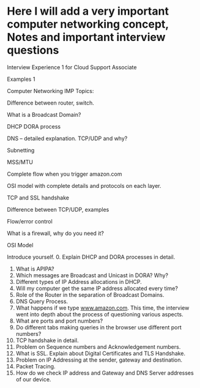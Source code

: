 # Here I will add a very important computer networking concept, Notes and important interview questions

Interview Experience 1 for Cloud Support Associate


Examples 1

Computer Networking IMP Topics:

Difference between router, switch.

What is a Broadcast Domain?

DHCP DORA process

DNS – detailed explanation. TCP/UDP and why?

Subnetting

MSS/MTU

Complete flow when you trigger amazon.com

OSI model with complete details and protocols on each layer.

TCP and SSL handshake

Difference between TCP/UDP, examples

Flow/error control

What is a firewall, why do you need it?

OSI Model

Introduce yourself.
0. Explain DHCP and DORA processes in detail.
1. What is APIPA?
2. Which messages are Broadcast and Unicast in DORA? Why?
3. Different types of IP Address allocations in DHCP.
4. Will my computer get the same IP address allocated every time?
5. Role of the Router in the separation of Broadcast Domains.
6. DNS Query Process.
7. What happens if we type www.amazon.com. This time, the interview went into depth about the process of questioning various aspects.
8. What are ports and port numbers?
9. Do different tabs making queries in the browser use different port numbers?
10. TCP handshake in detail.
11. Problem on Sequence numbers and Acknowledgement numbers.
12. What is SSL. Explain about Digital Certificates and TLS Handshake.
13. Problem on IP Addressing at the sender, gateway and destination.
14. Packet Tracing.
15. How do we check IP address and Gateway and DNS Server addresses of our device.
